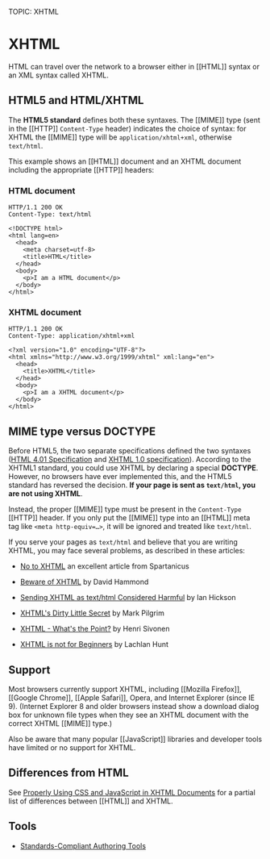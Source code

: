 TOPIC: XHTML

# XHTML

HTML can travel over the network to a browser either in [[HTML]] syntax or an XML syntax called XHTML.

## HTML5 and HTML/XHTML

The **HTML5 standard** defines both these syntaxes.  The [[MIME]] type
(sent in the [[HTTP]] `Content-Type` header) indicates the choice of syntax: for XHTML the [[MIME]]
type will be  `application/xhtml+xml`, otherwise `text/html`.

This example shows an [[HTML]] document and an XHTML document including the appropriate [[HTTP]] headers:

### HTML document

```http
HTTP/1.1 200 OK
Content-Type: text/html

<!DOCTYPE html>
<html lang=en>
  <head>
    <meta charset=utf-8>
    <title>HTML</title>
  </head>
  <body>
    <p>I am a HTML document</p>
  </body>
</html>
```

### XHTML document

```http
HTTP/1.1 200 OK
Content-Type: application/xhtml+xml

<?xml version="1.0" encoding="UTF-8"?>
<html xmlns="http://www.w3.org/1999/xhtml" xml:lang="en">
  <head>
    <title>XHTML</title>
  </head>
  <body>
    <p>I am a XHTML document</p>
  </body>
</html>
```

## MIME type versus DOCTYPE

Before HTML5, the two separate specifications defined the two syntaxes
([HTML 4.01 Specification](https://www.w3.org/TR/html401/) and [XHTML 1.0 specification](https://www.w3.org/TR/xhtml1)).
According to the XHTML1 standard,
you could use XHTML by declaring a special **DOCTYPE**. However, no browsers have ever implemented this,
and the HTML5 standard has reversed the decision.
**If your page is sent as `text/html`, you are not using XHTML**.

Instead, the proper [[MIME]] type must be present in the `Content-Type` [[HTTP]] header. If you only
put the [[MIME]] type into an [[HTML]] meta tag like `<meta http-equiv=…>`, it will be ignored and
treated like `text/html`.

If you serve your pages as `text/html` and believe that you are writing XHTML, you may face several
problems, as described in these articles:

- [No to XHTML](http://www.spartanicus.utvinternet.ie/no-xhtml.htm) an excellent article from Spartanicus

- [Beware of XHTML](http://www.webdevout.net/articles/beware-of-xhtml) by David Hammond

- [Sending XHTML as text/html Considered Harmful](http://www.hixie.ch/advocacy/xhtml) by Ian Hickson

- [XHTML's Dirty Little Secret](http://www.xml.com/pub/a/2003/03/19/dive-into-xml.html) by Mark Pilgrim

- [XHTML - What's the Point?](http://hsivonen.iki.fi/xhtml-the-point/) by Henri Sivonen

- [XHTML is not for Beginners](http://lachy.id.au/log/2005/12/xhtml-beginners) by Lachlan Hunt

## Support

Most browsers currently support XHTML, including [[Mozilla Firefox]], [[Google Chrome]],
[[Apple Safari]], Opera, and Internet Explorer (since IE 9). (Internet Explorer 8 and older
browsers instead show a download dialog box for unknown file types when they see an XHTML document
with the correct XHTML [[MIME]] type.)

Also be aware that many popular [[JavaScript]] libraries and
developer tools have limited or no support for XHTML.

## Differences from HTML

See [Properly Using CSS and JavaScript in XHTML Documents](https://wiki.developer.mozilla.org/en-US/docs/Properly_Using_CSS_and_JavaScript_in_XHTML_Documents)
for a partial list of differences between [[HTML]] and XHTML.

## Tools

- [Standards-Compliant Authoring Tools](https://wiki.developer.mozilla.org/en-US/docs/Archive/Web/Standards-Compliant_Authoring_Tools)
